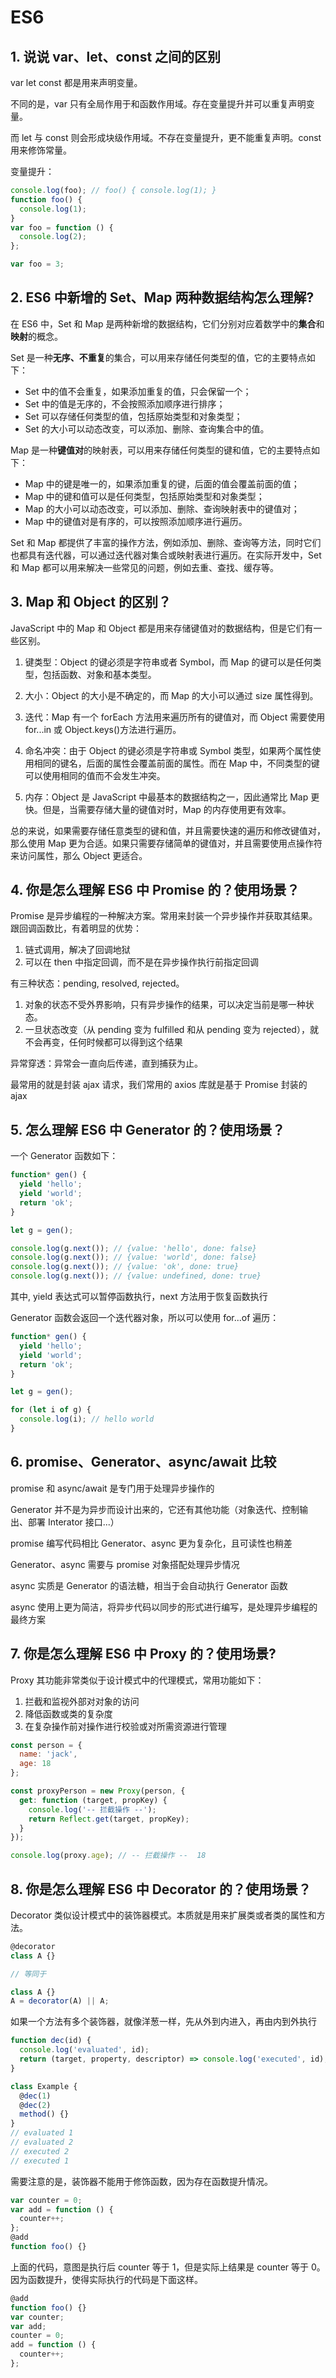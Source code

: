 <!--
 * Author  rhys.zhao
 * Date  ## 2023-03-30 09:21:24
 * LastEditors  rhys.zhao
 * LastEditTime  2023-04-17 18:40:33
 * Description
-->

# ES6

## 1. 说说 var、let、const 之间的区别

var let const 都是用来声明变量。

不同的是，var 只有全局作用于和函数作用域。存在变量提升并可以重复声明变量。

而 let 与 const 则会形成块级作用域。不存在变量提升，更不能重复声明。const 用来修饰常量。

变量提升：

```js
console.log(foo); // foo() { console.log(1); }
function foo() {
  console.log(1);
}
var foo = function () {
  console.log(2);
};

var foo = 3;
```

## 2. ES6 中新增的 Set、Map 两种数据结构怎么理解?

在 ES6 中，Set 和 Map 是两种新增的数据结构，它们分别对应着数学中的**集合**和**映射**的概念。

Set 是一种**无序、不重复**的集合，可以用来存储任何类型的值，它的主要特点如下：

- Set 中的值不会重复，如果添加重复的值，只会保留一个；
- Set 中的值是无序的，不会按照添加顺序进行排序；
- Set 可以存储任何类型的值，包括原始类型和对象类型；
- Set 的大小可以动态改变，可以添加、删除、查询集合中的值。

Map 是一种**键值对**的映射表，可以用来存储任何类型的键和值，它的主要特点如下：

- Map 中的键是唯一的，如果添加重复的键，后面的值会覆盖前面的值；
- Map 中的键和值可以是任何类型，包括原始类型和对象类型；
- Map 的大小可以动态改变，可以添加、删除、查询映射表中的键值对；
- Map 中的键值对是有序的，可以按照添加顺序进行遍历。

Set 和 Map 都提供了丰富的操作方法，例如添加、删除、查询等方法，同时它们也都具有迭代器，可以通过迭代器对集合或映射表进行遍历。在实际开发中，Set 和 Map 都可以用来解决一些常见的问题，例如去重、查找、缓存等。

## 3. Map 和 Object 的区别？

JavaScript 中的 Map 和 Object 都是用来存储键值对的数据结构，但是它们有一些区别。

1. 键类型：Object 的键必须是字符串或者 Symbol，而 Map 的键可以是任何类型，包括函数、对象和基本类型。

2. 大小：Object 的大小是不确定的，而 Map 的大小可以通过 size 属性得到。

3. 迭代：Map 有一个 forEach 方法用来遍历所有的键值对，而 Object 需要使用 for...in 或 Object.keys()方法进行遍历。

4. 命名冲突：由于 Object 的键必须是字符串或 Symbol 类型，如果两个属性使用相同的键名，后面的属性会覆盖前面的属性。而在 Map 中，不同类型的键可以使用相同的值而不会发生冲突。

5. 内存：Object 是 JavaScript 中最基本的数据结构之一，因此通常比 Map 更快。但是，当需要存储大量的键值对时，Map 的内存使用更有效率。

总的来说，如果需要存储任意类型的键和值，并且需要快速的遍历和修改键值对，那么使用 Map 更为合适。如果只需要存储简单的键值对，并且需要使用点操作符来访问属性，那么 Object 更适合。

## 4. 你是怎么理解 ES6 中 Promise 的？使用场景？

Promise 是异步编程的一种解决方案。常用来封装一个异步操作并获取其结果。跟回调函数比，有着明显的优势：

1. 链式调用，解决了回调地狱
2. 可以在 then 中指定回调，而不是在异步操作执行前指定回调

有三种状态：pending, resolved, rejected。

1. 对象的状态不受外界影响，只有异步操作的结果，可以决定当前是哪一种状态。
2. 一旦状态改变（从 pending 变为 fulfilled 和从 pending 变为 rejected），就不会再变，任何时候都可以得到这个结果

异常穿透：异常会一直向后传递，直到捕获为止。

最常用的就是封装 ajax 请求，我们常用的 axios 库就是基于 Promise 封装的 ajax

## 5. 怎么理解 ES6 中 Generator 的？使用场景？

一个 Generator 函数如下：

```js
function* gen() {
  yield 'hello';
  yield 'world';
  return 'ok';
}

let g = gen();

console.log(g.next()); // {value: 'hello', done: false}
console.log(g.next()); // {value: 'world', done: false}
console.log(g.next()); // {value: 'ok', done: true}
console.log(g.next()); // {value: undefined, done: true}
```

其中, yield 表达式可以暂停函数执行，next 方法用于恢复函数执行

Generator 函数会返回一个迭代器对象，所以可以使用 for...of 遍历：

```js
function* gen() {
  yield 'hello';
  yield 'world';
  return 'ok';
}

let g = gen();

for (let i of g) {
  console.log(i); // hello world
}
```

## 6. promise、Generator、async/await 比较

promise 和 async/await 是专门用于处理异步操作的

Generator 并不是为异步而设计出来的，它还有其他功能（对象迭代、控制输出、部署 Interator 接口...）

promise 编写代码相比 Generator、async 更为复杂化，且可读性也稍差

Generator、async 需要与 promise 对象搭配处理异步情况

async 实质是 Generator 的语法糖，相当于会自动执行 Generator 函数

async 使用上更为简洁，将异步代码以同步的形式进行编写，是处理异步编程的最终方案

## 7. 你是怎么理解 ES6 中 Proxy 的？使用场景?

Proxy 其功能非常类似于设计模式中的代理模式，常用功能如下：

1. 拦截和监视外部对对象的访问
2. 降低函数或类的复杂度
3. 在复杂操作前对操作进行校验或对所需资源进行管理

```js
const person = {
  name: 'jack',
  age: 18
};

const proxyPerson = new Proxy(person, {
  get: function (target, propKey) {
    console.log('-- 拦截操作 --');
    return Reflect.get(target, propKey);
  }
});

console.log(proxy.age); // -- 拦截操作 --  18
```

## 8. 你是怎么理解 ES6 中 Decorator 的？使用场景？

Decorator 类似设计模式中的装饰器模式。本质就是用来扩展类或者类的属性和方法。

```js
@decorator
class A {}

// 等同于

class A {}
A = decorator(A) || A;
```

如果一个方法有多个装饰器，就像洋葱一样，先从外到内进入，再由内到外执行

```js
function dec(id) {
  console.log('evaluated', id);
  return (target, property, descriptor) => console.log('executed', id);
}

class Example {
  @dec(1)
  @dec(2)
  method() {}
}
// evaluated 1
// evaluated 2
// executed 2
// executed 1
```

需要注意的是，装饰器不能用于修饰函数，因为存在函数提升情况。

```js
var counter = 0;
var add = function () {
  counter++;
};
@add
function foo() {}
```

上面的代码，意图是执行后 counter 等于 1，但是实际上结果是 counter 等于 0。因为函数提升，使得实际执行的代码是下面这样。

```js
@add
function foo() {}
var counter;
var add;
counter = 0;
add = function () {
  counter++;
};
```
